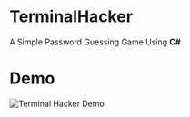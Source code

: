 # TerminalHacker
A Simple Password Guessing Game Using **C#**

# Demo
![Terminal Hacker Demo](demo/demo.gif)
